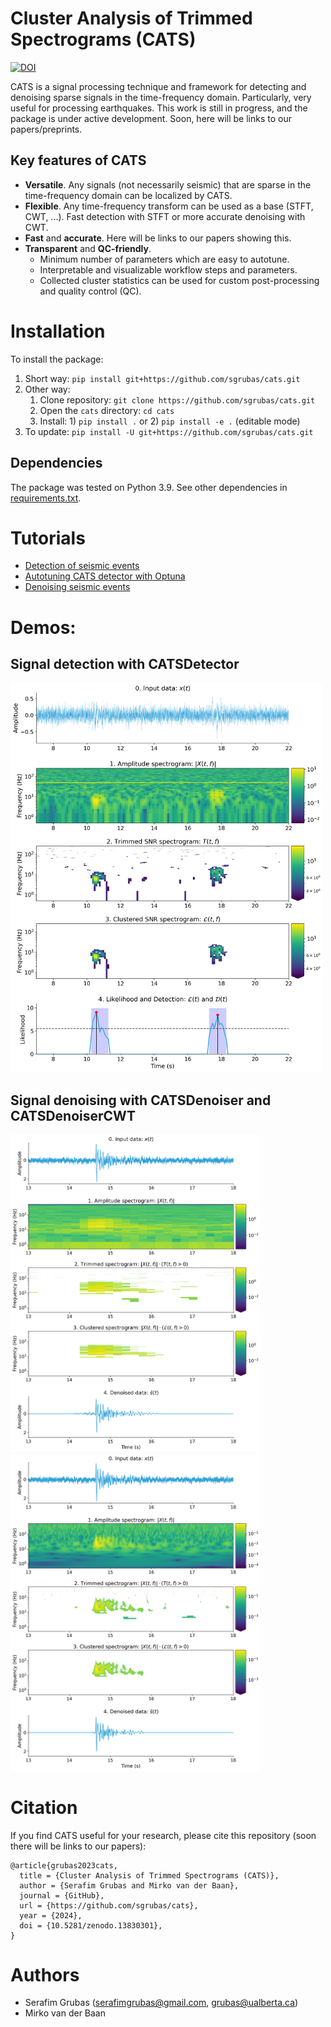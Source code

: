 # Cluster Analysis of Trimmed Spectrograms (CATS)
[![DOI](https://zenodo.org/badge/595914384.svg)](https://zenodo.org/doi/10.5281/zenodo.13830301)

CATS is a signal processing technique and framework for detecting and denoising sparse signals in the time-frequency domain. 
Particularly, very useful for processing earthquakes. 
This work is still in progress, and the package is under active development. 
Soon, here will be links to our papers/preprints.

## Key features of CATS
- **Versatile**. Any signals (not necessarily seismic) that are sparse in the time-frequency domain can be localized by CATS.
- **Flexible**. Any time-frequency transform can be used as a base (STFT, CWT, ...). Fast detection with STFT or more accurate denoising with CWT.
- **Fast** and **accurate**. Here will be links to our papers showing this.
- **Transparent** and **QC-friendly**. 
  - Minimum number of parameters which are easy to autotune.
  - Interpretable and visualizable workflow steps and parameters.
  - Collected cluster statistics can be used for custom post-processing and quality control (QC).


# Installation
To install the package:
1. Short way: `pip install git+https://github.com/sgrubas/cats.git`
2. Other way:
   1. Clone repository: `git clone https://github.com/sgrubas/cats.git`
   2. Open the `cats` directory: `cd cats`
   3. Install: 1) `pip install .` or 2) `pip install -e .` (editable mode)
3. To update: `pip install -U git+https://github.com/sgrubas/cats.git`

## Dependencies
The package was tested on Python 3.9. See other dependencies in [requirements.txt](https://github.com/sgrubas/cats/blob/main/requirements.txt).

# Tutorials
- [Detection of seismic events](https://github.com/sgrubas/cats/blob/main/tutorials/DetectionTutorial.ipynb)
- [Autotuning CATS detector with Optuna](https://github.com/sgrubas/cats/blob/main/tutorials/DetectionAutotuner.ipynb)
- [Denoising seismic events](https://github.com/sgrubas/cats/blob/main/tutorials/DenoisingTutorial.ipynb)

# Demos:
## Signal detection with CATSDetector 
<img src="https://github.com/sgrubas/cats/blob/main/figures/DemoDetection_CATS.png" width="500"/>

## Signal denoising with CATSDenoiser and CATSDenoiserCWT
<img src="https://github.com/sgrubas/cats/blob/main/figures/DemoDenoising_CATS.png" width="400"/><img src="https://github.com/sgrubas/cats/blob/main/figures/DemoDenoising_CATS_CWT.png" width="400"/>

# Citation
If you find CATS useful for your research, please cite this repository (soon there will be links to our papers):
```
@article{grubas2023cats,
  title = {Cluster Analysis of Trimmed Spectrograms (CATS)},
  author = {Serafim Grubas and Mirko van der Baan},
  journal = {GitHub},
  url = {https://github.com/sgrubas/cats},
  year = {2024},
  doi = {10.5281/zenodo.13830301},
}
```

# Authors
- Serafim Grubas (serafimgrubas@gmail.com, grubas@ualberta.ca)
- Mirko van der Baan
